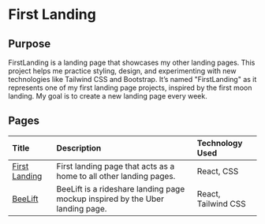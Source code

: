 # First Landing

## Purpose 
FirstLanding is a landing page that showcases my other landing pages. This project helps me practice styling, design, and experimenting with new technologies like Tailwind CSS and Bootstrap. It’s named "FirstLanding" as it represents one of my first landing page projects, inspired by the first moon landing. My goal is to create a new landing page every week.

## Pages 
| Title       | Description                        | Technology Used    | 
|:----------------|:------------------------------------|:--------------------|
| [First Landing](https://firstlandings.netlify.app/) | First landing page that acts as a home to all other landing pages. | React, CSS 
| [BeeLift](https://firstlandings.netlify.app/beeLift) | BeeLift is a rideshare landing page mockup inspired by the Uber landing page. | React, Tailwind CSS
